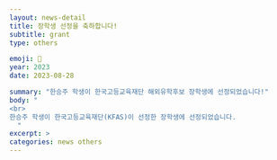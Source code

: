 ```yaml
---
layout: news-detail
title: 장학생 선정을 축하합니다!
subtitle: grant
type: others

emoji: 🏫
year: 2023
date: 2023-08-28

summary: "한승주 학생이 한국고등교육재단 해외유학후보 장학생에 선정되었습니다!"
body: "
<br>
한승주 학생이 한국고등교육재단(KFAS)이 선정한 장학생에 선정되었습니다.
  "
excerpt: >
categories: news others
---
```

